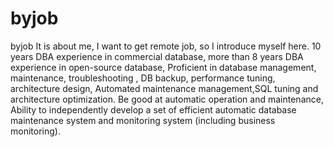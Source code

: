 # byjob
byjob
It is about me, I want to get remote job, so I introduce myself here.
10 years DBA experience in commercial database, more than 8 years DBA experience in open-source database, Proficient in database management, maintenance, troubleshooting , DB backup, performance tuning, architecture design, Automated maintenance management,SQL tuning and architecture optimization. Be good at automatic operation and maintenance, Ability to independently develop a set of efficient automatic database maintenance system and monitoring system (including business monitoring).
